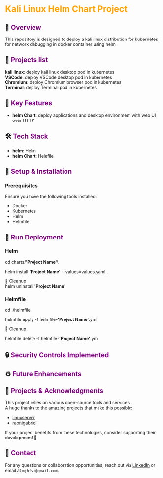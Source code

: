 # <font color="orange">Kali Linux Helm Chart Project</font>

## 📌 <font color="purple">Overview</font>

This repository is designed to deploy a kali linux distribution for kubernetes for network debugging in docker container using helm

## 🧰 <font color="purple">Projects list</font>

**kali linux**: deploy kali linux desktop pod in kubernetes\
**VSCode**: deploy VSCode desktop pod in kubernetes\
**Chromium**: deploy Chromium browser pod in kubernetes\
**Terminal**: deploy Terminal pod in kubernetes

## 🎯 <font color="purple">Key Features</font>

- **helm Chart**: deploy applications and desktop environment with web UI over HTTP

## 🛠️ <font color="purple">Tech Stack</font>

- **helm**: Helm
- **helm Chart**: Helefile

## 🔧 <font color="purple">Setup & Installation</font>

### Prerequisites

Ensure you have the following tools installed:

- Docker
- Kubernetes
- Helm
- Helmfile

## 🏃 <font color="purple">Run Deployment</font>

### Helm

cd charts/**'Project Name'**\

helm install **'Project Name'** --values=values.yaml .

🌋 Cleanup\
helm uninstall **'Project Name'**

### Helmfile

cd ./helmfile

helmfile apply -f helmfile-**'Project Name'**.yml

🌋 Cleanup

helmfile delete -f helmfile-**'Project Name'**.yml

## 🔒 <font color="purple">Security Controls Implemented</font>

## ⚙️ <font color="purple">Future Enhancements</font>

## 📡 <font color="purple">Projects & Acknowledgments</font>

This project relies on various open-source tools and services. \
A huge thanks to the amazing projects that make this possible:

- [linuxserver](https://github.com/linuxserver)
- [raonigabriel](https://github.com/raonigabriel/web-terminal)

If your project benefits from these technologies, consider supporting their development! 🚀

## 📧 <font color="purple">Contact</font>

For any questions or collaboration opportunities, reach out via [LinkedIn](https://www.linkedin.com/in/mjhfvi) or email at `mjhfvi@gmail.com`.
